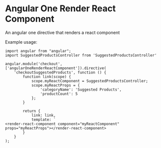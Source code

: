 # Angular One Render React Component
An angular one directive that renders a react component

Example usage:
```JS
import angular from "angular";
import SuggestedProductsController from 'SuggestedProductsController'

angular.module('checkout', ['angularOneRenderReactComponent']).directive(
    'checkoutSuggestedProducts', function () {
        function link(scope) {
            scope.myReactComponent = SuggestedProductsController;
            scope.myReactProps = {
                'categoryName': 'Suggested Products',
                'productCount': 5
            };
        }

        return {
            link: link,
            template: `
<render-react-component component="myReactComponent" props="myReactProps"></render-react-component>
        }
    }
);

```
